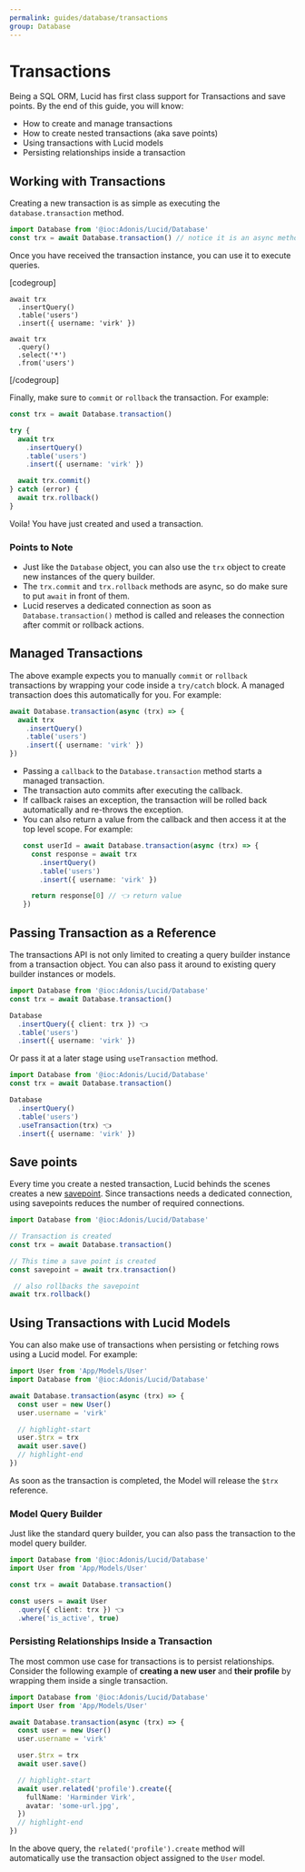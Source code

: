 ```yaml
---
permalink: guides/database/transactions
group: Database
---
```


# Transactions
Being a SQL ORM, Lucid has first class support for Transactions and save points. By the end of this guide, you will know:

- How to create and manage transactions
- How to create nested transactions (aka save points)
- Using transactions with Lucid models
- Persisting relationships inside a transaction

## Working with Transactions
Creating a new transaction is as simple as executing the `database.transaction` method.

```ts
import Database from '@ioc:Adonis/Lucid/Database'
const trx = await Database.transaction() // notice it is an async method
```

Once you have received the transaction instance, you can use it to execute queries.

[codegroup]

```ts{}{Insert}
await trx
  .insertQuery()
  .table('users')
  .insert({ username: 'virk' })
```

```ts{}{Select}
await trx
  .query()
  .select('*')
  .from('users')
```

[/codegroup]

Finally, make sure to `commit` or `rollback` the transaction. For example:

```ts
const trx = await Database.transaction()

try {
  await trx
    .insertQuery()
    .table('users')
    .insert({ username: 'virk' })

  await trx.commit()
} catch (error) {
  await trx.rollback()
}
```

Voila! You have just created and used a transaction.

### Points to Note
- Just like the `Database` object, you can also use the `trx` object to create new instances of the query builder.
- The `trx.commit` and `trx.rollback` methods are async, so do make sure to put `await` in front of them.
- Lucid reserves a dedicated connection as soon as `Database.transaction()` method is called and releases the connection after commit or rollback actions.

## Managed Transactions
The above example expects you to manually `commit` or `rollback` transactions by wrapping your code inside a `try/catch` block. A managed transaction does this automatically for you. For example:

```ts
await Database.transaction(async (trx) => {
  await trx
    .insertQuery()
    .table('users')
    .insert({ username: 'virk' })
})
```

- Passing a `callback` to the `Database.transaction` method starts a managed transaction.
- The transaction auto commits after executing the callback.
- If callback raises an exception, the transaction will be rolled back automatically and re-throws the exception.
- You can also return a value from the callback and then access it at the top level scope. For example:
  ```ts
  const userId = await Database.transaction(async (trx) => {
    const response = await trx
      .insertQuery()
      .table('users')
      .insert({ username: 'virk' })

    return response[0] // 👈 return value
  })
  ```

## Passing Transaction as a Reference
The transactions API is not only limited to creating a query builder instance from a transaction object. You can also pass it around to existing query builder instances or models.

```ts
import Database from '@ioc:Adonis/Lucid/Database'
const trx = await Database.transaction()

Database
  .insertQuery({ client: trx }) 👈
  .table('users')
  .insert({ username: 'virk' })
```

Or pass it at a later stage using `useTransaction` method.

```ts
import Database from '@ioc:Adonis/Lucid/Database'
const trx = await Database.transaction()

Database
  .insertQuery()
  .table('users')
  .useTransaction(trx) 👈
  .insert({ username: 'virk' })
```

## Save points
Every time you create a nested transaction, Lucid behinds the scenes creates a new [savepoint](https://en.wikipedia.org/wiki/Savepoint). Since transactions needs a dedicated connection, using savepoints reduces the number of required connections.

```ts
import Database from '@ioc:Adonis/Lucid/Database'

// Transaction is created
const trx = await Database.transaction()

// This time a save point is created
const savepoint = await trx.transaction()

 // also rollbacks the savepoint
await trx.rollback()
```

## Using Transactions with Lucid Models
You can also make use of transactions when persisting or fetching rows using a Lucid model. For example:

```ts
import User from 'App/Models/User'
import Database from '@ioc:Adonis/Lucid/Database'

await Database.transaction(async (trx) => {
  const user = new User()
  user.username = 'virk'

  // highlight-start
  user.$trx = trx
  await user.save()
  // highlight-end
})
```

As soon as the transaction is completed, the Model will release the `$trx` reference.

### Model Query Builder
Just like the standard query builder, you can also pass the transaction to the model query builder.

```ts
import Database from '@ioc:Adonis/Lucid/Database'
import User from 'App/Models/User'

const trx = await Database.transaction()

const users = await User
  .query({ client: trx }) 👈
  .where('is_active', true)
```

### Persisting Relationships Inside a Transaction
The most common use case for transactions is to persist relationships. Consider the following example of **creating a new user** and **their profile** by wrapping them inside a single transaction.

```ts
import Database from '@ioc:Adonis/Lucid/Database'
import User from 'App/Models/User'

await Database.transaction(async (trx) => {
  const user = new User()
  user.username = 'virk'

  user.$trx = trx
  await user.save()

  // highlight-start
  await user.related('profile').create({
    fullName: 'Harminder Virk',
    avatar: 'some-url.jpg',
  })
  // highlight-end
})
```

In the above query, the `related('profile').create` method will automatically use the transaction object assigned to the `User` model.
